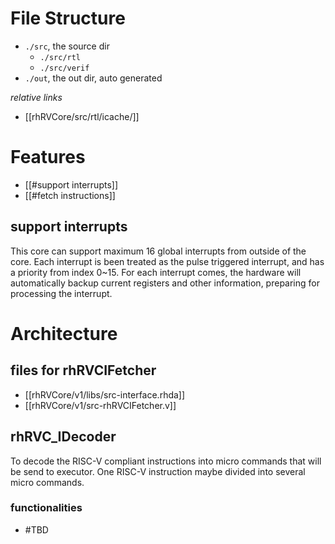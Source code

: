 # File Structure
- `./src`, the source dir
	- `./src/rtl`
	- `./src/verif`
- `./out`, the out dir, auto generated

*relative links*
- [[rhRVCore/src/rtl/icache/]]

# Features
- [[#support interrupts]]
- [[#fetch instructions]]

## support interrupts
This core can support maximum 16 global interrupts from outside of the core. Each interrupt is been treated as the pulse triggered interrupt, and has a priority from index 0~15.
For each interrupt comes, the hardware will automatically backup current registers and other information, preparing for processing the interrupt.

# Architecture
## files for rhRVCIFetcher
- [[rhRVCore/v1/libs/src-interface.rhda]]
- [[rhRVCore/v1/src-rhRVCIFetcher.v]]


## rhRVC_IDecoder
To decode the RISC-V compliant instructions into micro commands that will be send to executor. One RISC-V instruction maybe divided into several micro commands.
### functionalities
- #TBD 